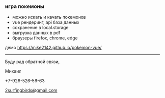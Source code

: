 ### игра покемоны

- можно искать и качать покемонов
- vue рендеринг, api база данных
- сохранение в local.storage
- выгрузка данных в pdf
- браузеры firefox, chrome, edge

демо https://mike2142.github.io/pokemon-vue/

***

Буду рад обратной связи,

Михаил

+7-926-526-56-63

2surfingbirds@gmail.com
